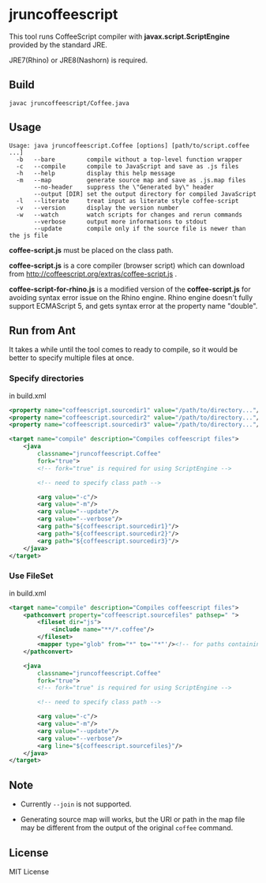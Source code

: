 
jruncoffeescript
================

This tool runs CoffeeScript compiler with **javax.script.ScriptEngine** provided by the standard JRE.

JRE7(Rhino) or JRE8(Nashorn) is required.


Build
-----

```
javac jruncoffeescript/Coffee.java
```


Usage
-----

```
Usage: java jruncoffeescript.Coffee [options] [path/to/script.coffee ...]
  -b   --bare         compile without a top-level function wrapper
  -c   --compile      compile to JavaScript and save as .js files
  -h   --help         display this help message
  -m   --map          generate source map and save as .js.map files
       --no-header    suppress the \"Generated by\" header
       --output [DIR] set the output directory for compiled JavaScript
  -l   --literate     treat input as literate style coffee-script
  -v   --version      display the version number
  -w   --watch        watch scripts for changes and rerun commands
       --verbose      output more informations to stdout
       --update       compile only if the source file is newer than the js file
```

**coffee-script.js** must be placed on the class path.

**coffee-script.js** is a core compiler (browser script) which can download from
http://coffeescript.org/extras/coffee-script.js .

**coffee-script-for-rhino.js** is a modified version of the **coffee-script.js**
for avoiding syntax error issue on the Rhino engine.
Rhino engine doesn't fully support ECMAScript 5, and gets syntax error at the property name "double".


Run from Ant
------------

It takes a while until the tool comes to ready to compile,
so it would be better to specify multiple files at once.

### Specify directories

in build.xml

```xml
<property name="coffeescript.sourcedir1" value="/path/to/directory..."/>
<property name="coffeescript.sourcedir2" value="/path/to/directory..."/>
<property name="coffeescript.sourcedir3" value="/path/to/directory..."/>

<target name="compile" description="Compiles coffeescript files">
    <java
        classname="jruncoffeescript.Coffee"
        fork="true">
        <!-- fork="true" is required for using ScriptEngine -->

        <!-- need to specify class path -->

        <arg value="-c"/>
        <arg value="-m"/>
        <arg value="--update"/>
        <arg value="--verbose"/>
        <arg path="${coffeescript.sourcedir1}"/>
        <arg path="${coffeescript.sourcedir2}"/>
        <arg path="${coffeescript.sourcedir3}"/>
    </java>
</target>
```

### Use FileSet

in build.xml

```xml
<target name="compile" description="Compiles coffeescript files">
    <pathconvert property="coffeescript.sourcefiles" pathsep=" ">
        <fileset dir="js">
            <include name="**/*.coffee"/>
        </fileset>
        <mapper type="glob" from="*" to='"*"'/><!-- for paths containing spaces -->
    </pathconvert>

    <java
        classname="jruncoffeescript.Coffee"
        fork="true">
        <!-- fork="true" is required for using ScriptEngine -->

        <!-- need to specify class path -->

        <arg value="-c"/>
        <arg value="-m"/>
        <arg value="--update"/>
        <arg value="--verbose"/>
        <arg line="${coffeescript.sourcefiles}"/>
    </java>
</target>
```

Note
----

* Currently `--join` is not supported.

* Generating source map will works, but the URI or path in the map file may be different from the output of the original `coffee` command.


License
-------

MIT License

